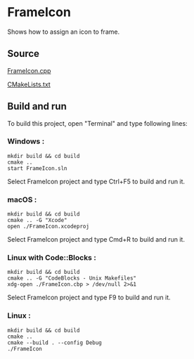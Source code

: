 # FrameIcon

Shows how to assign an icon to frame.

## Source

[FrameIcon.cpp](FrameIcon.cpp)

[CMakeLists.txt](CMakeLists.txt)

## Build and run

To build this project, open "Terminal" and type following lines:

### Windows :

``` shell
mkdir build && cd build
cmake .. 
start FrameIcon.sln
```

Select FrameIcon project and type Ctrl+F5 to build and run it.

### macOS :

``` shell
mkdir build && cd build
cmake .. -G "Xcode"
open ./FrameIcon.xcodeproj
```

Select FrameIcon project and type Cmd+R to build and run it.

### Linux with Code::Blocks :

``` shell
mkdir build && cd build
cmake .. -G "CodeBlocks - Unix Makefiles"
xdg-open ./FrameIcon.cbp > /dev/null 2>&1
```

Select FrameIcon project and type F9 to build and run it.

### Linux :

``` shell
mkdir build && cd build
cmake .. 
cmake --build . --config Debug
./FrameIcon
```
